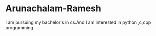 # Arunachalam-Ramesh
I am pursuing my bachelor's in cs.And I am interested in python ,c,cpp programming
